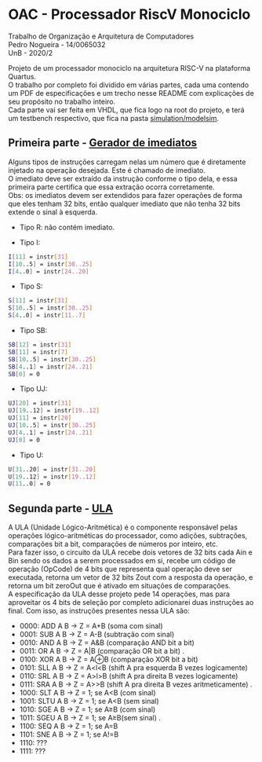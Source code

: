 # OAC - Processador RiscV Monociclo
Trabalho de Organização e Arquitetura de Computadores  
Pedro Nogueira - 14/0065032  
UnB - 2020/2  

Projeto de um processador monociclo na arquitetura RISC-V na plataforma Quartus.  
O trabalho por completo foi dividido em várias partes, cada uma contendo um PDF de especificações e um trecho nesse README com explicações de seu propósito no trabalho inteiro.  
Cada parte vai ser feita em VHDL, que fica logo na root do projeto, e terá um testbench respectivo, que fica na pasta [simulation/modelsim](https://github.com/bananahell/OAC-RiscV/tree/main/RiscV_Processor/simulation/modelsim).

## Primeira parte - [Gerador de imediatos](https://github.com/bananahell/OAC-RiscV/blob/main/RiscV_Processor/genImm32.vhd)
Alguns tipos de instruções carregam nelas um número que é diretamente injetado na operação desejada. Este é chamado de imediato.  
O imediato deve ser extraído da instrução conforme o tipo dela, e essa primeira parte certifica que essa extração ocorra corretamente.  
Obs: os imediatos devem ser extendidos para fazer operações de forma que eles tenham 32 bits, então qualquer imediato que não tenha 32 bits extende o sinal à esquerda. 

- Tipo R: não contém imediato.

- Tipo I:
```sh
I[11] = instr[31]
I[10..5] = instr[30..25]
I[4..0] = instr[24..20]
```

- Tipo S:
```sh
S[11] = instr[31]
S[10..5] = instr[30..25]
S[4..0] = instr[11..7]
```

- Tipo SB:
```sh
SB[12] = instr[31]
SB[11] = instr[7]
SB[10..5] = instr[30..25]
SB[4..1] = instr[24..21]
SB[0] = 0
```

- Tipo UJ:
```sh
UJ[20] = instr[31]
UJ[19..12] = instr[19..12]
UJ[11] = instr[20]
UJ[10..5] = instr[30..25]
UJ[4..1] = instr[24..21]
UJ[0] = 0
```

- Tipo U:
```sh
U[31..20] = instr[31..20]
U[19..12] = instr[19..12]
U[11..0] = 0
```

## Segunda parte - [ULA](https://github.com/bananahell/OAC-RiscV/blob/main/RiscV_Processor/alu.vhd)
A ULA (Unidade Lógico-Aritmética) é o componente responsável pelas operações lógico-aritméticas do processador, como adições, subtrações, comparações bit a bit, comparações de números por inteiro, etc.  
Para fazer isso, o circuito da ULA recebe dois vetores de 32 bits cada Ain e Bin sendo os dados a serem processados em si, recebe um código de operação (OpCode) de 4 bits que representa qual operação deve ser executada, retorna um vetor de 32 bits Zout com a resposta da operação, e retorna um bit zeroOut que é ativado em situações de comparações.  
A especificação da ULA desse projeto pede 14 operações, mas para aproveitar os 4 bits de seleção por completo adicionarei duas instruções ao final. Com isso, as instruções presentes nessa ULA são:  
- 0000: ADD A B -> Z = A+B (soma com sinal)
- 0001: SUB A B -> Z = A-B (subtração com sinal)
- 0010: AND A B -> Z = A&B (comparação AND bit a bit)
- 0011: OR A B -> Z = A|B (comparação OR bit a bit)
.
- 0100: XOR A B -> Z = A⊕B (comparação XOR bit a bit)
- 0101: SLL A B -> Z = A<l<B (shift A pra esquerda B vezes logicamente)
- 0110: SRL A B -> Z = A>l>B (shift A pra direita B vezes logicamente)
- 0111: SRA A B -> Z = A>>B (shift A pra direita B vezes aritmeticamente)
.
- 1000: SLT A B -> Z = 1; se A<B (com sinal)
- 1001: SLTU A B -> Z = 1; se A<B (sem sinal)
- 1010: SGE A B -> Z = 1; se A≥B (com sinal)
- 1011: SGEU A B -> Z = 1; se A≥B(sem sinal)
.
- 1100: SEQ A B -> Z = 1; se A=B
- 1101: SNE A B -> Z = 1; se A!=B
- 1110: ???
- 1111: ???
